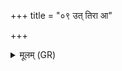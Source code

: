 +++
title = "०९ उत् तिरा आ"

+++
<details><summary>मूलम् (GR)</summary>

उत् तिरा आ गमन्न् उप-  
-उत् तिराण्यागमन् । +++(Bhatt. (maṃ ⟨ man))+++  
वृष्टे शापं नदीर् इव-  
-इह स्फातिं समावहान् ॥
</details>